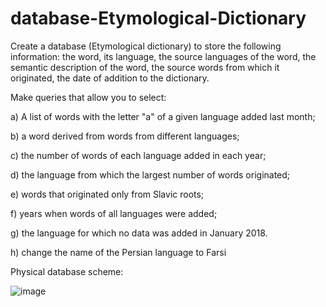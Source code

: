 # database-Etymological-Dictionary
Create a database (Etymological dictionary) to store the following information: the word, its language, the source languages of the word, the semantic description of the word, the source words from which it originated, the date of addition to the dictionary.

Make queries that allow you to select:

a) A list of words with the letter "a" of a given language added last month;

b) a word derived from words from different languages;

c) the number of words of each language added in each year;

d) the language from which the largest number of words originated;

e) words that originated only from Slavic roots;

f) years when words of all languages were added;

g) the language for which no data was added in January 2018.

h) change the name of the Persian language to Farsi

Physical database scheme:

![image](https://user-images.githubusercontent.com/102465657/215389394-19228d77-349f-405a-98ad-9588aca8a4fe.png)

